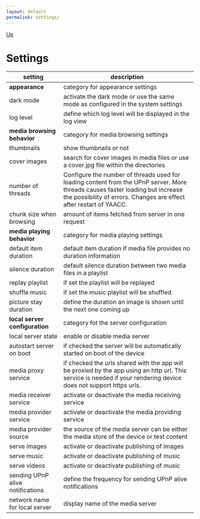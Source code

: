 ```yaml
---
layout: default
permalink: settings/
---
```

<!-- markdownlint-configure-file {
    "first-line-h1": false
} -->
[Up]({{site.baseurl}}/)

# Settings

| setting | description |
|---------|-------------|
| **appearance** | category for appearance settings |
| dark mode | activate the dark mode or use the same mode as configured in the system settings |
| log level | define which log level will be displayed in the log view |
| **media browsing behavior** | category for media browsing settings |
| thumbnails | show thumbnails or not|
| cover images | search for cover images in media files or use a cover.jpg file within the directories |
| number of threads | Configure the number of threads used for loading content from the UPnP server. More threads causes faster loading but increase the possibility of errors. Changes are effect after restart of YAACC. |
| chunk size when browsing |amount of items fetched from server in one request |
| **media playing behavior** | category for media playing settings |
| default item duration | default item duration if media file provides no duration information |
| silence duration | default silence duration between two media files in a playlist |
| replay playlist | if set the playlist will be replayed |
| shuffle music | if set the music playlist will be shuffled |
| picture stay duration | define the duration an image is shown until the next one coming up |
| **local server configuration** | category fot the server configuration |
| local server state | enable or disable media server |
| autostart server on boot | if checked the server will be automatically started on boot of the device |
| media proxy service | if checked the urls shared with the app will be proxied by the app using an http url. This service is needed if your rendering device does not support https urls.
| media receiver service | activate or deactivate the media receiving service|
| media provider service | activate or deactivate the media providing service |
| media provider source | the source of the media server can be either the media store of the device or test content |
| serve images | activate or deactivate publishing of images |
| serve music | activate or deactivate publishing of music |
| serve videos | activate or deactivate publishing of music |
| sending UPnP alive notifications | define the frequency for sending UPnP alive notifications |
| network name for local server| display name of the media server |
